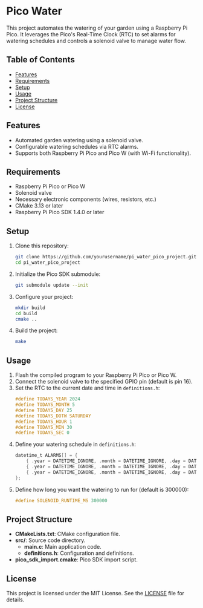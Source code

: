 # Pico Water

This project automates the watering of your garden using a Raspberry Pi Pico. It leverages the Pico's Real-Time Clock (RTC) to set alarms for watering schedules and controls a solenoid valve to manage water flow.

## Table of Contents
- [Features](#features)
- [Requirements](#requirements)
- [Setup](#setup)
- [Usage](#usage)
- [Project Structure](#project-structure)
- [License](#license)

## Features
- Automated garden watering using a solenoid valve.
- Configurable watering schedules via RTC alarms.
- Supports both Raspberry Pi Pico and Pico W (with Wi-Fi functionality).

## Requirements
- Raspberry Pi Pico or Pico W
- Solenoid valve
- Necessary electronic components (wires, resistors, etc.)
- CMake 3.13 or later
- Raspberry Pi Pico SDK 1.4.0 or later

## Setup
1. Clone this repository:
   ```bash
   git clone https://github.com/yourusername/pi_water_pico_project.git
   cd pi_water_pico_project
   ```

2. Initialize the Pico SDK submodule:
   ```bash
   git submodule update --init
   ```

3. Configure your project:
   ```bash
   mkdir build
   cd build
   cmake ..
   ```

4. Build the project:
   ```bash
   make
   ```

## Usage
1. Flash the compiled program to your Raspberry Pi Pico or Pico W.
2. Connect the solenoid valve to the specified GPIO pin (default is pin 16).
3. Set the RTC to the current date and time in `definitions.h`:
   ```c
   #define TODAYS_YEAR 2024
   #define TODAYS_MONTH 5
   #define TODAYS_DAY 25
   #define TODAYS_DOTW SATURDAY
   #define TODAYS_HOUR 1
   #define TODAYS_MIN 30
   #define TODAYS_SEC 0
   ```
4. Define your watering schedule in `definitions.h`:
   ```c
   datetime_t ALARMS[] = {
       { .year = DATETIME_IGNORE, .month = DATETIME_IGNORE, .day = DATETIME_IGNORE, .dotw = SUNDAY, .hour = 6, .min = 0, .sec = 0 },
       { .year = DATETIME_IGNORE, .month = DATETIME_IGNORE, .day = DATETIME_IGNORE, .dotw = TUESDAY, .hour = 6, .min = 0, .sec = 0 },
       { .year = DATETIME_IGNORE, .month = DATETIME_IGNORE, .day = DATETIME_IGNORE, .dotw = FRIDAY, .hour = 6, .min = 0, .sec = 0 }
   };
   ```
5. Define how long you want the watering to run for (default is 300000):
    ```c
    #define SOLENOID_RUNTIME_MS 300000
    ```

## Project Structure
- **CMakeLists.txt**: CMake configuration file.
- **src/**: Source code directory.
  - **main.c**: Main application code.
  - **definitions.h**: Configuration and definitions.
- **pico_sdk_import.cmake**: Pico SDK import script.

## License
This project is licensed under the MIT License. See the [LICENSE](https://opensource.org/license/mit) file for details.